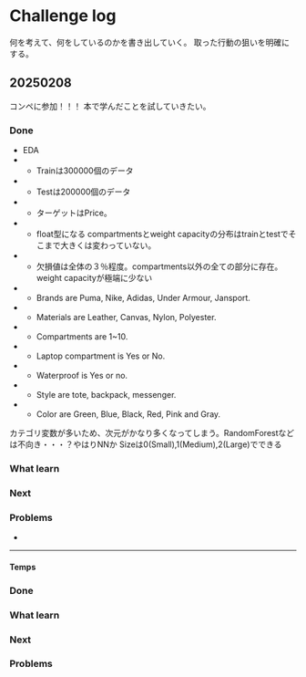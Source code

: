 # Challenge log

何を考えて、何をしているのかを書き出していく。
取った行動の狙いを明確にする。


## 20250208

コンペに参加！！！
本で学んだことを試していきたい。

### Done
- EDA
- - Trainは300000個のデータ
- - Testは200000個のデータ
- - ターゲットはPrice。
- - float型になる compartmentsとweight capacityの分布はtrainとtestでそこまで大きくは変わっていない。
- - 欠損値は全体の３％程度。compartments以外の全ての部分に存在。weight capacityが極端に少ない
- - Brands are Puma, Nike, Adidas, Under Armour, Jansport.
- - Materials are Leather, Canvas, Nylon, Polyester.
- - Compartments are 1~10.
- - Laptop compartment is Yes or No.
- - Waterproof is Yes or no.
- - Style are tote, backpack, messenger.
- - Color are Green, Blue, Black, Red, Pink and Gray.

カテゴリ変数が多いため、次元がかなり多くなってしまう。RandomForestなどは不向き・・・？やはりNNか
Sizeは0(Small),1(Medium),2(Large)でできる

### What learn

### Next

### Problems


- 

---

#### Temps

### Done

### What learn

### Next

### Problems

### 